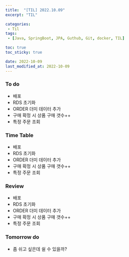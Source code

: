 ```yaml
---
title:  "[TIL] 2022.10.09"
excerpt: "TIL"

categories:
 - Til
tags:
 - [Java, SpringBoot, JPA, Guthub, Git, docker, TIL]

toc: true
toc_sticky: true

date: 2022-10-09
last_modified_at: 2022-10-09
---
```


### To do
- 배포
- RDS 초기화
- ORDER 더미 데이터 추가
- 구매 확정 시 상품 구매 갯수++
- 특정 주문 조회

### Time Table
- 배포
- RDS 초기화
- ORDER 더미 데이터 추가
- 구매 확정 시 상품 구매 갯수++
- 특정 주문 조회

### Review
- 배포
- RDS 초기화
- ORDER 더미 데이터 추가
- 구매 확정 시 상품 구매 갯수++
- 특정 주문 조회

### Tomorrow do
- 좀 쉬고 싶은데 쉴 수 있을까?